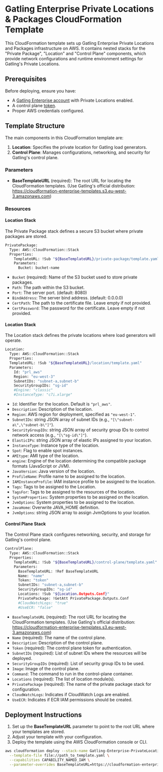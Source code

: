 # Gatling Enterprise Private Locations & Packages CloudFormation Template

This CloudFormation template sets up Gatling Enterprise Private Locations and Packages infrastructure on AWS. It contains nested stacks for the "Private Package", "Location" and "Control Plane" components, which provide network configurations and runtime environment settings for Gatling's Private Locations.

## Prerequisites

Before deploying, ensure you have:
- A [Gatling Enterprise account](https://auth.gatling.io) with Private Locations enabled.
- A control plane [token](https://docs.gatling.io/reference/install/cloud/private-locations/introduction/#token).
- Proper AWS credentials configured.

## Template Structure

The main components in this CloudFormation template are:
1. **Location**: Specifies the private location for Gatling load generators.
2. **Control Plane**: Manages configurations, networking, and security for Gatling's control plane.

### Parameters

- **BaseTemplateURL** (required): The root URL for locating the CloudFormation templates. (Use Gatling's official distribution: https://cloudformation-enterprise-templates.s3.eu-west-3.amazonaws.com)

### Resources

#### Location Stack

The Private Package stack defines a secure S3 bucket where private packages are stored.

```sh
PrivatePackage:
  Type: AWS::CloudFormation::Stack
  Properties:
    TemplateURL: !Sub "${BaseTemplateURL}/private-package/template.yaml"
    Parameters:
      Bucket: bucket-name
```

- `Bucket` (required): Name of the S3 bucket used to store private packages.
- `Path`: The path within the S3 bucket.
- `Port`: The server port. (default: 8080)
- `BindAddress`: The server bind address. (default: 0.0.0.0)
- `CertPath`: The path to the certificate file. Leave empty if not provided.
- `CertPassword`: The password for the certificate. Leave empty if not provided.

#### Location Stack

The Location stack defines the private locations where load generators will operate.

```sh
Location:
  Type: AWS::CloudFormation::Stack
  Properties:
  TemplateURL: !Sub "${BaseTemplateURL}/location/template.yaml"
  Parameters:
    Id: "prl_aws"
    Region: "eu-west-3"
    SubnetIDs: "subnet-a,subnet-b"
    SecurityGroupIDs: "sg-id"
    #Engine: "classic"
    #InstanceType: "c7i.xlarge"
```

- `Id`: Identifier for the location. Default is `"prl_aws"`.
- `Description`: Description of the location.
- `Region`: AWS region for deployment, specified as `"eu-west-1"`.
- `SubnetIDs`: string JSON array of subnet IDs (e.g., `"[\"subnet-a\",\"subnet-b\"]"`).
- `SecurityGroupIDs`: string JSON array of security group IDs to control network access (e.g., `"[\"sg-id\"]"`).
- `ElasticIPs`: string JSON array of elastic IPs assigned to your location.
- `InstanceType`: Instance type of the location.
- `Spot`: Flag to enable spot instances.
- `AMItype`: AMI type of the location.
- `engine`: Engine of the location determining the compatible package formats (JavaScript or JVM).
- `JavaVersion`: Java version of the location.
- `ProfileName`: Profile name to be assigned to the location.
- `IAMInstanceProfile`: IAM instance profile to be assigned to the location.
- `Tags`: Tags to be assigned to the Location.
- `TagsFor`: Tags to be assigned to the resources of the location.
- `SystemProperties`: System properties to be assigned on the location.
- `JvmOptions`: System properties to be assigned to the location.
- `JavaHome`: Overwrite JAVA_HOME definition.
- `JvmOptions`: string JSON array to assign JvmOptions to your location.

#### Control Plane Stack

The Control Plane stack configures networking, security, and storage for Gatling's control plane.

```sh
ControlPlane:
  Type: AWS::CloudFormation::Stack
  Properties:
    TemplateURL: !Sub "${BaseTemplateURL}/control-plane/template.yaml"
    Parameters:
      BaseTemplateURL: !Ref BaseTemplateURL
      Name: "name"
      Token: "token"
      SubnetIDs: "subnet-a,subnet-b"
      SecurityGroupIDs: "sg-id"
      Locations: !Sub "${Location.Outputs.Conf}"
      PrivatePackage: !GetAtt PrivatePackage.Outputs.Conf
      #CloudWatchLogs: "true"
      #UseECR: "false"
```

- `BaseTemplateURL` (required): The root URL for locating the CloudFormation templates. (Use Gatling's official distribution: https://cloudformation-enterprise-templates.s3.eu-west-3.amazonaws.com)
- `Name` (required): The name of the control plane.
- `Description`: Description of the control plane.
- `Token` (required): The control plane token for authentication.
- `SubnetIDs` (required): List of subnet IDs where the resources will be deployed.
- `SecurityGroupIDs` (required): List of security group IDs to be used.
- `Image`: Image of the control plane.
- `Command`: The command to run in the control-plane container.
- `Locations` (required): The list of location module(s).
- `PrivatePackage` (required): The name of the private package stack for configuration.
- `CloudWatchLogs`: Indicates if CloudWatch Logs are enabled.
- `UseECR`: Indicates if ECR IAM permissions should be created.

## Deployment Instructions

1. Set up the **BaseTemplateURL** parameter to point to the root URL where your templates are stored.
3. Adjust your template with your configuration.
4. Deploy the template using the AWS CloudFormation console or CLI.

```sh
aws cloudformation deploy --stack-name Gatling-Enterprise-PrivateLocations \
  --template-file file://path_to_template.yaml \
  --capabilities CAPABILITY_NAMED_IAM \
  --parameter-overrides BaseTemplateURL=https://cloudformation-enterprise-templates.s3.eu-west-3.amazonaws.com
```
